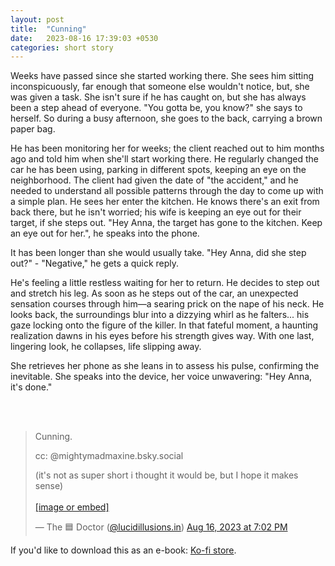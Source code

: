 ```yaml
---
layout: post
title:  "Cunning"
date:   2023-08-16 17:39:03 +0530
categories: short story
---
```

Weeks have passed since she started working there. She sees him sitting inconspicuously, far enough that someone else wouldn't notice, but, she was given a task. She isn't sure if he has caught on, but she has always been a step ahead of everyone. "You gotta be, you know?" she says to herself. So during a busy afternoon, she goes to the back, carrying a brown paper bag.

He has been monitoring her for weeks; the client reached out to him months ago and told him when she'll start working there. He regularly changed the car he has been using, parking in different spots, keeping an eye on the neighborhood. The client had given the date of "the accident," and he needed to understand all possible patterns through the day to come up with a simple plan. He sees her enter the kitchen. He knows there's an exit from back there, but he isn't worried; his wife is keeping an eye out for their target, if she steps out. "Hey Anna, the target has gone to the kitchen. Keep an eye out for her.", he speaks into the phone.

It has been longer than she would usually take. "Hey Anna, did she step out?" - "Negative," he gets a quick reply.

He's feeling a little restless waiting for her to return. He decides to step out and stretch his leg. As soon as he steps out of the car, an unexpected sensation courses through him—a searing prick on the nape of his neck. He looks back, the surroundings blur into a dizzying whirl as he falters... his gaze locking onto the figure of the killer. In that fateful moment, a haunting realization dawns in his eyes before his strength gives way. With one last, lingering look, he collapses, life slipping away.

She retrieves her phone as she leans in to assess his pulse, confirming the inevitable. She speaks into the device, her voice unwavering: "Hey Anna, it's done."

<br>
<br>

<blockquote class="bluesky-embed" data-bluesky-uri="at://did:plc:36h6ttx2g23zqr4accilbvo7/app.bsky.feed.post/3k53dekmimd2b" data-bluesky-cid="bafyreiacmnxzzp4q46dcrzkerb7nldxtywdxvcysi4eobf3fmvhlvaoxka"><p lang="en">Cunning. 

cc: @mightymadmaxine.bsky.social 

(it&#x27;s not as super short i thought it would be, but I hope it makes sense)<br><br><a href="https://bsky.app/profile/did:plc:36h6ttx2g23zqr4accilbvo7/post/3k53dekmimd2b?ref_src=embed">[image or embed]</a></p>&mdash; The 🟦 Doctor (<a href="https://bsky.app/profile/did:plc:36h6ttx2g23zqr4accilbvo7?ref_src=embed">@lucidillusions.in</a>) <a href="https://bsky.app/profile/did:plc:36h6ttx2g23zqr4accilbvo7/post/3k53dekmimd2b?ref_src=embed">Aug 16, 2023 at 7:02 PM</a></blockquote><script async src="https://embed.bsky.app/static/embed.js" charset="utf-8"></script>

If you'd like to download this as an e-book: [Ko-fi store](https://ko-fi.com/s/d33c50d04d).
